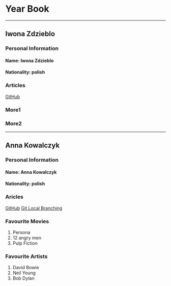 
#  Year Book
------------
## Iwona Zdzieblo

### Personal Information
#### Name: Iwona Zdzieblo
#### Nationality: polish

### Articles

[GitHub](www.github.com )

### More1

### More2
-------------
## Anna Kowalczyk

### Personal Information
#### Name: Anna Kowalczyk
#### Nationality: polish

### Aricles
[GitHub](www.github.com )
[Git Local Branching](https://git-scm.com/docs/git-commit)

### Favourite Movies
1. Persona
2. 12 angry men
3. Pulp Fiction

### Favourite Artists
1. David Bowie
2. Neil Young
3. Bob Dylan
